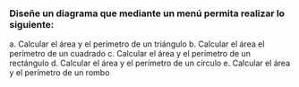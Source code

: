 ### Diseñe un diagrama que mediante un menú permita realizar lo siguiente: 
a. Calcular el área y el perímetro de un triángulo
b. Calcular el área el perímetro de un cuadrado
c. Calcular el área y el perímetro de un rectángulo
d. Calcular el área y el perímetro de un círculo
e. Calcular el área y el perímetro de un rombo 
